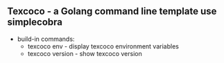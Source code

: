 ## Texcoco - a Golang command line template use simplecobra

+ build-in commands:
  + texcoco env - display texcoco environment variables
  + texcoco version - show texcoco version